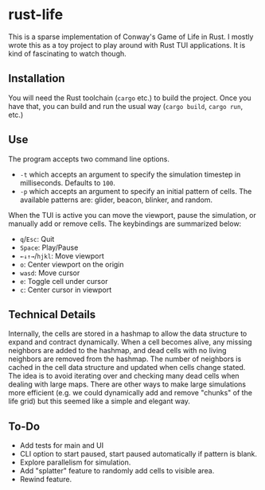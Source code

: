 # rust-life

This is a sparse implementation of Conway's Game of Life in Rust. I mostly wrote
this as a toy project to play around with Rust TUI applications. It is kind of
fascinating to watch though.

## Installation

You will need the Rust toolchain (`cargo` etc.) to build the project. Once you
have that, you can build and run the usual way (`cargo build`, `cargo run`,
etc.)

## Use

The program accepts two command line options.

- `-t` which accepts an argument to specify the simulation timestep in
  milliseconds. Defaults to `100`.
- `-p` which accepts an argument to specify an initial pattern of cells. The
  available patterns are: glider, beacon, blinker, and random.

When the TUI is active you can move the viewport, pause the simulation, or
manually add or remove cells. The keybindings are summarized below:

- `q`/`Esc`: Quit
- `Space`: Play/Pause
- `←↓↑→`/`hjkl`: Move viewport
- `o`: Center viewport on the origin
- `wasd`: Move cursor
- `e`: Toggle cell under cursor
- `c`: Center cursor in viewport

## Technical Details

Internally, the cells are stored in a hashmap to allow the data structure to
expand and contract dynamically. When a cell becomes alive, any missing
neighbors are added to the hashmap, and dead cells with no living neighbors are
removed from the hashmap. The number of neighbors is cached in the cell data
structure and updated when cells change stated. The idea is to avoid iterating
over and checking many dead cells when dealing with large maps. There are other
ways to make large simulations more efficient (e.g. we could dynamically add and
remove "chunks" of the life grid) but this seemed like a simple and elegant way.

## To-Do

- Add tests for main and UI
- CLI option to start paused, start paused automatically if pattern is blank.
- Explore parallelism for simulation.
- Add "splatter" feature to randomly add cells to visible area.
- Rewind feature.

